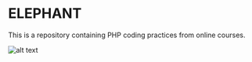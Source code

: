 # ELEPHANT 
This is a repository containing PHP coding practices from online courses. 


![alt text](https://i.ibb.co/syBLWj1/clownbaby.png)
